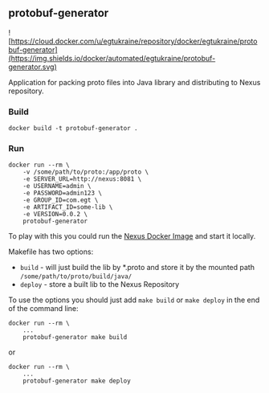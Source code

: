 protobuf-generator
---
![https://cloud.docker.com/u/egtukraine/repository/docker/egtukraine/protobuf-generator](https://img.shields.io/docker/automated/egtukraine/protobuf-generator.svg)

Application for packing proto files into Java library and distributing to Nexus repository.

### Build
```
docker build -t protobuf-generator .
```

### Run
```
docker run --rm \
    -v /some/path/to/proto:/app/proto \
    -e SERVER_URL=http://nexus:8081 \
    -e USERNAME=admin \
    -e PASSWORD=admin123 \
    -e GROUP_ID=com.egt \
    -e ARTIFACT_ID=some-lib \
    -e VERSION=0.0.2 \
    protobuf-generator
```

To play with this you could run the [Nexus Docker Image](https://hub.docker.com/r/sonatype/nexus/) and start it locally.

Makefile has two options:  
  - `build` - will just build the lib by *.proto and store it by the mounted path `/some/path/to/proto/build/java/`
  - `deploy` - store a built lib to the Nexus Repository
  
To use the options you should just add `make build` or `make deploy` in the end of the command line:
```
docker run --rm \
    ...
    protobuf-generator make build
```

or

```
docker run --rm \
    ...
    protobuf-generator make deploy
```
